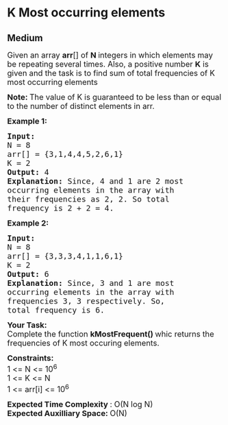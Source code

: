 # K Most occurring elements
## Medium 
<div class="problem-statement">
                <p></p><p><span style="font-size:18px">Given an array <strong>arr</strong>[] of <strong>N </strong>integers in which elements may be repeating several times. Also, a positive number <strong>K</strong> is given and the task is to find sum of total frequencies of K most occurring elements</span></p>

<p><strong><span style="font-size:18px">Note: </span></strong><span style="font-size:18px">The value of K is guaranteed to be less than or equal to the number of distinct elements in arr.</span></p>

<p><strong><span style="font-size:18px">Example 1:</span></strong></p>

<pre><strong><span style="font-size:18px">Input:
</span></strong><span style="font-size:18px">N = 8
arr[] = {3,1,4,4,5,2,6,1}
K = 2
<strong>Output: </strong>4<strong>
Explanation: </strong>Since, 4 and 1 are 2 most
occurring elements in the array with
their frequencies as 2, 2. So total
frequency is 2 + 2 = 4.</span>
</pre>

<p><strong><span style="font-size:18px">Example 2:</span></strong></p>

<pre><strong><span style="font-size:18px">Input:
</span></strong><span style="font-size:18px">N = 8
arr[] = {3,3,3,4,1,1,6,1}
K = 2
<strong>Output: </strong>6<strong>
Explanation: </strong>Since, 3 and 1 are most
occurring elements in the array with
frequencies 3, 3 respectively. So,
total frequency is 6.</span></pre>

<p><span style="font-size:18px"><strong>Your Task:</strong><br>
Complete the function <strong>kMostFrequent()&nbsp;</strong>whic returns the frequencies of K most occuring elements.</span></p>

<p><span style="font-size:18px"><strong>Constraints:</strong><br>
1 &lt;= N &lt;= 10<sup>6</sup><br>
1 &lt;= K &lt;= N<br>
1 &lt;= arr[i] &lt;= 10<sup>6</sup></span></p>

<p><span style="font-size:18px"><strong>Expected Time Complexity </strong>: O(N log N)<br>
<strong>Expected Auxilliary Space:&nbsp;</strong>O(N)</span></p>
 <p></p>
            </div>